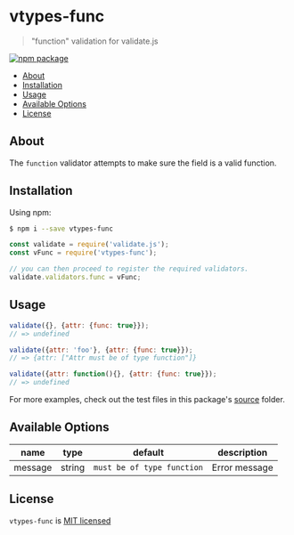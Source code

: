 # vtypes-func

> "function" validation for validate.js

[![npm package][npm-badge]][npm-link]

- [About](#about)
- [Installation](#installation)
- [Usage](#usage)
- [Available Options](#available-options)
- [License](#license)

## About

The `function` validator attempts to make sure the field is a valid function.

## Installation

Using npm:

```sh
$ npm i --save vtypes-func
```

```js
const validate = require('validate.js');
const vFunc = require('vtypes-func');

// you can then proceed to register the required validators.
validate.validators.func = vFunc;
```

## Usage

```js
validate({}, {attr: {func: true}});
// => undefined

validate({attr: 'foo'}, {attr: {func: true}});
// => {attr: ["Attr must be of type function"]}

validate({attr: function(){}, {attr: {func: true}});
// => undefined
```

For more examples, check out the test files in this package's [source][src] folder.

## Available Options

| name    | type   | default                    | description   |
| ------- | ------ | -------------------------- | ------------- |
| message | string | `must be of type function` | Error message |

## License
`vtypes-func` is [MIT licensed][license]

[npm-badge]: https://img.shields.io/npm/v/vtypes-func.svg?style=flat-square
[npm-link]: https://www.npmjs.com/package/vtypes-func
[repository]: https://github.com/yeojz/vtypes
[license]: https://github.com/yeojz/vtypes/blob/master/LICENSE
[src]: https://github.com/yeojz/vtypes/tree/master/packages/vtypes-func/src
